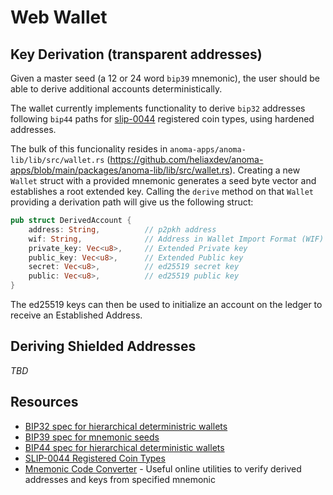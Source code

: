 # Web Wallet

## Key Derivation (transparent addresses)

Given a master seed (a 12 or 24 word `bip39` mnemonic), the user should be able to derive additional accounts deterministically.

The wallet currently implements functionality to derive `bip32` addresses following `bip44` paths for [slip-0044](https://github.com/satoshilabs/slips/blob/master/slip-0044.md) registered coin types, using hardened addresses.

The bulk of this funcionality resides in `anoma-apps/anoma-lib/lib/src/wallet.rs` (https://github.com/heliaxdev/anoma-apps/blob/main/packages/anoma-lib/lib/src/wallet.rs). Creating a new `Wallet` struct with a provided mnemonic generates a seed byte vector and establishes a root extended key. Calling the `derive` method on that `Wallet` providing a derivation path will give us the following struct:

```rust
pub struct DerivedAccount {
    address: String,          // p2pkh address
    wif: String,              // Address in Wallet Import Format (WIF)
    private_key: Vec<u8>,     // Extended Private key
    public_key: Vec<u8>,      // Extended Public key
    secret: Vec<u8>,          // ed25519 secret key
    public: Vec<u8>,          // ed25519 public key
}
```

The ed25519 keys can then be used to initialize an account on the ledger to receive an Established Address.

## Deriving Shielded Addresses

_TBD_

## Resources

- [BIP32 spec for hierarchical deterministric wallets](https://github.com/bitcoin/bips/blob/master/bip-0032.mediawiki)
- [BIP39 spec for mnemonic seeds](https://github.com/bitcoin/bips/blob/master/bip-0039.mediawiki)
- [BIP44 spec for hierarchical deterministic wallets](https://github.com/bitcoin/bips/blob/master/bip-0044.mediawiki)
- [SLIP-0044 Registered Coin Types](https://github.com/satoshilabs/slips/blob/master/slip-0044.md)
- [Mnemonic Code Converter](https://iancoleman.io/bip39/) - Useful online utilities to verify derived addresses and keys from specified mnemonic

